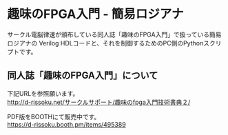 # 趣味のFPGA入門 - 簡易ロジアナ

サークル電脳律速が頒布している同人誌「趣味のFPGA入門」で扱っている簡易ロジアナの
Verilog HDLコードと、それを制御するためのPC側のPythonスクリプトです。

## 同人誌「趣味のFPGA入門」について

下記URLを参照願います。  
http://d-rissoku.net/サークルサポート/趣味のfpga入門技術書典２/

PDF版をBOOTHにて販売中です。  
https://d-rissoku.booth.pm/items/495389

